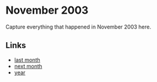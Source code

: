 # November 2003

Capture everything that happened in November 2003 here.

## Links
- [last month](calendar/months/2003-10.md)
- [next month](calendar/months/2003-12.md)
- [year](calendar/years/2003.md)